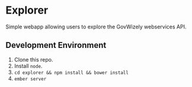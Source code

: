 Explorer
========

Simple webapp allowing users to explore the GovWizely webservices API.

## Development Environment

1. Clone this repo.
2. Install `node`.
3. `cd explorer && npm install && bower install`
4. `ember server`



